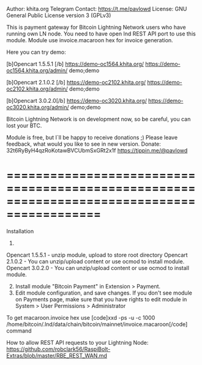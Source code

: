 Author: khita.org
Telegram Contact: https://t.me/pavlowd
License: GNU General Public License version 3 (GPLv3)

This is payment gateway for Bitcoin Lightning Network users who have running own LN node.
You need to have open lnd REST API port to use this module.
Module use invoice.macaroon hex for invoice generation.

Here you can try demo:

[b]Opencart 1.5.5.1 [/b]
https://demo-oc1564.khita.org/
https://demo-oc1564.khita.org/admin/
demo;demo

[b]Opencart 2.1.0.2 [/b]
https://demo-oc2102.khita.org/
https://demo-oc2102.khita.org/admin/
demo;demo

[b]Opencart 3.0.2.0[/b]
https://demo-oc3020.khita.org/
https://demo-oc3020.khita.org/admin/
demo;demo

Bitcoin Lightning Network is on development now, so be careful, you can lost your BTC. 

Module is free, but I`ll be happy to receive donations ;)
Please leave feedback, what would you like to see in new version.
Donate: 32t6RyByH4qzRoKotawBVCUbmSxGRt2x1f
https://tippin.me/@pavlowd

===========================================================================================
===========================================================================================

Installation

1. 
Opencart 1.5.5.1 - unzip module, upload to store root directory
Opencart 2.1.0.2 - You can unzip/upload content or use ocmod to install module.
Opencart 3.0.2.0 - You can unzip/upload content or use ocmod to install module.

2. Install module "Bitcoin Payment" in Extension > Payment.
3. Edit module configuration, and save changes.
If you don't see module on Payments page, make sure that you have rights to edit module in System > User Permissions > Administrator


To get macaroon.invoice hex use
[code]xxd -ps -u -c 1000  /home/bitcoin/.lnd/data/chain/bitcoin/mainnet/invoice.macaroon[/code]
command

How to allow REST API requests to your Lightning Node:
https://github.com/robclark56/RaspiBolt-Extras/blob/master/RBE_REST_WAN.md
